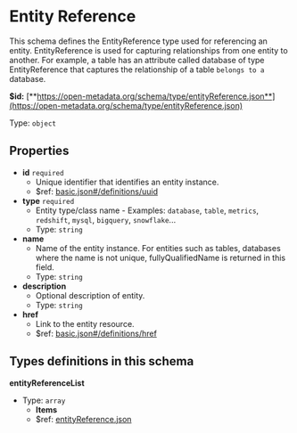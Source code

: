 # Entity Reference

This schema defines the EntityReference type used for referencing an entity. EntityReference is used for capturing relationships from one entity to another. For example, a table has an attribute called database of type EntityReference that captures the relationship of a table `belongs to a` database.

**$id:** [**https://open-metadata.org/schema/type/entityReference.json**](https://open-metadata.org/schema/type/entityReference.json)

Type: `object`

## Properties

* **id** `required`
  * Unique identifier that identifies an entity instance.
  * $ref: [basic.json\#/definitions/uuid](basic.md#types-definitions-in-this-schema)
* **type** `required`
  * Entity type/class name - Examples: `database`, `table`, `metrics`, `redshift`, `mysql`, `bigquery`, `snowflake`...
  * Type: `string`
* **name**
  * Name of the entity instance. For entities such as tables, databases where the name is not unique, fullyQualifiedName is returned in this field.
  * Type: `string`
* **description**
  * Optional description of entity.
  * Type: `string`
* **href**
  * Link to the entity resource.
  * $ref: [basic.json\#/definitions/href](basic.md#types-definitions-in-this-schema)

## Types definitions in this schema

**entityReferenceList**

* Type: `array`
  * **Items**
  * $ref: [entityReference.json](entity-reference.md)

